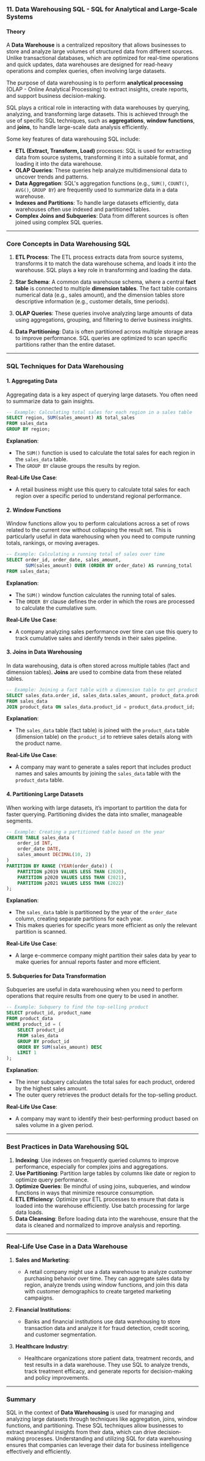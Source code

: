 ### **11. Data Warehousing SQL - SQL for Analytical and Large-Scale Systems**

#### **Theory**

A **Data Warehouse** is a centralized repository that allows businesses to store and analyze large volumes of structured data from different sources. Unlike transactional databases, which are optimized for real-time operations and quick updates, data warehouses are designed for read-heavy operations and complex queries, often involving large datasets.

The purpose of data warehousing is to perform **analytical processing** (OLAP - Online Analytical Processing) to extract insights, create reports, and support business decision-making.

SQL plays a critical role in interacting with data warehouses by querying, analyzing, and transforming large datasets. This is achieved through the use of specific SQL techniques, such as **aggregations**, **window functions**, and **joins**, to handle large-scale data analysis efficiently.

Some key features of data warehousing SQL include:

* **ETL (Extract, Transform, Load)** processes: SQL is used for extracting data from source systems, transforming it into a suitable format, and loading it into the data warehouse.
* **OLAP Queries**: These queries help analyze multidimensional data to uncover trends and patterns.
* **Data Aggregation**: SQL's aggregation functions (e.g., `SUM()`, `COUNT()`, `AVG()`, `GROUP BY`) are frequently used to summarize data in a data warehouse.
* **Indexes and Partitions**: To handle large datasets efficiently, data warehouses often use indexed and partitioned tables.
* **Complex Joins and Subqueries**: Data from different sources is often joined using complex SQL queries.

---

### **Core Concepts in Data Warehousing SQL**

1. **ETL Process**:
   The ETL process extracts data from source systems, transforms it to match the data warehouse schema, and loads it into the warehouse. SQL plays a key role in transforming and loading the data.

2. **Star Schema**:
   A common data warehouse schema, where a central **fact table** is connected to multiple **dimension tables**. The fact table contains numerical data (e.g., sales amount), and the dimension tables store descriptive information (e.g., customer details, time periods).

3. **OLAP Queries**:
   These queries involve analyzing large amounts of data using aggregations, grouping, and filtering to derive business insights.

4. **Data Partitioning**:
   Data is often partitioned across multiple storage areas to improve performance. SQL queries are optimized to scan specific partitions rather than the entire dataset.

---

### **SQL Techniques for Data Warehousing**

#### **1. Aggregating Data**

Aggregating data is a key aspect of querying large datasets. You often need to summarize data to gain insights.

```sql
-- Example: Calculating total sales for each region in a sales table
SELECT region, SUM(sales_amount) AS total_sales
FROM sales_data
GROUP BY region;
```

**Explanation**:

* The `SUM()` function is used to calculate the total sales for each region in the `sales_data` table.
* The `GROUP BY` clause groups the results by region.

**Real-Life Use Case**:

* A retail business might use this query to calculate total sales for each region over a specific period to understand regional performance.

#### **2. Window Functions**

Window functions allow you to perform calculations across a set of rows related to the current row without collapsing the result set. This is particularly useful in data warehousing when you need to compute running totals, rankings, or moving averages.

```sql
-- Example: Calculating a running total of sales over time
SELECT order_id, order_date, sales_amount, 
       SUM(sales_amount) OVER (ORDER BY order_date) AS running_total
FROM sales_data;
```

**Explanation**:

* The `SUM()` window function calculates the running total of sales.
* The `ORDER BY` clause defines the order in which the rows are processed to calculate the cumulative sum.

**Real-Life Use Case**:

* A company analyzing sales performance over time can use this query to track cumulative sales and identify trends in their sales pipeline.

#### **3. Joins in Data Warehousing**

In data warehousing, data is often stored across multiple tables (fact and dimension tables). **Joins** are used to combine data from these related tables.

```sql
-- Example: Joining a fact table with a dimension table to get product details
SELECT sales_data.order_id, sales_data.sales_amount, product_data.product_name
FROM sales_data
JOIN product_data ON sales_data.product_id = product_data.product_id;
```

**Explanation**:

* The `sales_data` table (fact table) is joined with the `product_data` table (dimension table) on the `product_id` to retrieve sales details along with the product name.

**Real-Life Use Case**:

* A company may want to generate a sales report that includes product names and sales amounts by joining the `sales_data` table with the `product_data` table.

#### **4. Partitioning Large Datasets**

When working with large datasets, it’s important to partition the data for faster querying. Partitioning divides the data into smaller, manageable segments.

```sql
-- Example: Creating a partitioned table based on the year
CREATE TABLE sales_data (
    order_id INT,
    order_date DATE,
    sales_amount DECIMAL(10, 2)
)
PARTITION BY RANGE (YEAR(order_date)) (
    PARTITION p2019 VALUES LESS THAN (2020),
    PARTITION p2020 VALUES LESS THAN (2021),
    PARTITION p2021 VALUES LESS THAN (2022)
);
```

**Explanation**:

* The `sales_data` table is partitioned by the year of the `order_date` column, creating separate partitions for each year.
* This makes queries for specific years more efficient as only the relevant partition is scanned.

**Real-Life Use Case**:

* A large e-commerce company might partition their sales data by year to make queries for annual reports faster and more efficient.

#### **5. Subqueries for Data Transformation**

Subqueries are useful in data warehousing when you need to perform operations that require results from one query to be used in another.

```sql
-- Example: Subquery to find the top-selling product
SELECT product_id, product_name
FROM product_data
WHERE product_id = (
    SELECT product_id
    FROM sales_data
    GROUP BY product_id
    ORDER BY SUM(sales_amount) DESC
    LIMIT 1
);
```

**Explanation**:

* The inner subquery calculates the total sales for each product, ordered by the highest sales amount.
* The outer query retrieves the product details for the top-selling product.

**Real-Life Use Case**:

* A company may want to identify their best-performing product based on sales volume in a given period.

---

### **Best Practices in Data Warehousing SQL**

1. **Indexing**: Use indexes on frequently queried columns to improve performance, especially for complex joins and aggregations.
2. **Use Partitioning**: Partition large tables by columns like date or region to optimize query performance.
3. **Optimize Queries**: Be mindful of using joins, subqueries, and window functions in ways that minimize resource consumption.
4. **ETL Efficiency**: Optimize your ETL processes to ensure that data is loaded into the warehouse efficiently. Use batch processing for large data loads.
5. **Data Cleansing**: Before loading data into the warehouse, ensure that the data is cleaned and normalized to improve analysis and reporting.

---

### **Real-Life Use Case in a Data Warehouse**

1. **Sales and Marketing**:

   * A retail company might use a data warehouse to analyze customer purchasing behavior over time. They can aggregate sales data by region, analyze trends using window functions, and join this data with customer demographics to create targeted marketing campaigns.

2. **Financial Institutions**:

   * Banks and financial institutions use data warehousing to store transaction data and analyze it for fraud detection, credit scoring, and customer segmentation.

3. **Healthcare Industry**:

   * Healthcare organizations store patient data, treatment records, and test results in a data warehouse. They use SQL to analyze trends, track treatment efficacy, and generate reports for decision-making and policy improvements.

---

### **Summary**

SQL in the context of **Data Warehousing** is used for managing and analyzing large datasets through techniques like aggregation, joins, window functions, and partitioning. These SQL techniques allow businesses to extract meaningful insights from their data, which can drive decision-making processes. Understanding and utilizing SQL for data warehousing ensures that companies can leverage their data for business intelligence effectively and efficiently.
